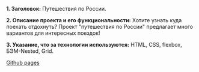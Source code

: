 **1. Заголовок:** Путешествия по России.

**2. Описание проекта и его функциональности:** Хотите узнать куда поехать отдохнуть? Проект "путешествия по России" предлагает много вариантов для интересных поездок!

**3. Указание, что за технологии используются:** HTML, CSS, flexbox, БЭМ-Nested, Grid.
 
<a href="https://stelzf117.github.io/russian-travel/">Github pages</a>
